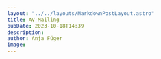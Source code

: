 ```yaml
---
layout: "../../layouts/MarkdownPostLayout.astro"
title: AV-Mailing
pubDate: 2023-10-18T14:39
description: 
author: Anja Füger
image: 
---
```


